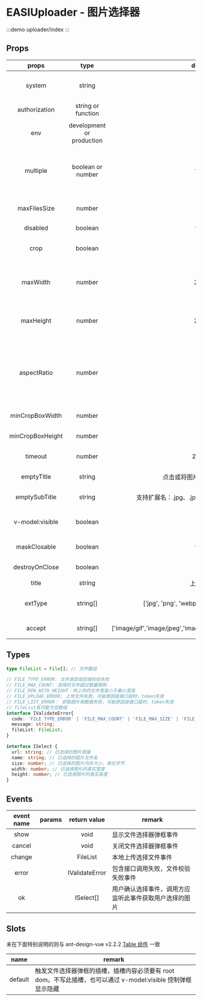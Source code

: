 # EASIUploader - 图片选择器

:::demo
uploader/index
:::

## Props

|      props       |           type            |                             default                              | required | remark                                                                                                                                                              |
| :--------------: | :-----------------------: | :--------------------------------------------------------------: | :------: | ------------------------------------------------------------------------------------------------------------------------------------------------------------------- |
|      system      |          string           |                                                                  |    是    | 系统在 IAM 内的标示，例如 IAM 系统标示为 iam，可咨询后端系统具体标示                                                                                                |
|  authorization   |    string or function     |                                                                  |    是    | IAM 下发的 token，格式为 Bearer **\*\***                                                                                                                            |
|       env        | development or production |                                                                  |    是    | 默认取 window.\$EASI_BUILD_ENV 的值                                                                                                                                 |
|     multiple     |     boolean or number     |                              false                               |    否    | 可以上传/选择的图片数量，为 true 时，不限制数量，为 false 或 1 时只能上传/选择一张图片，为 0 时不可上传/选择图片                                                    |
|   maxFilesSize   |          number           |                                5                                 |    否    | 单张图片上传内存大小限制，单位 M，默认不超过 5M                                                                                                                     |
|     disabled     |          boolean          |                              false                               |    否    | 禁用图片选择器                                                                                                                                                      |
|       crop       |          boolean          |                               true                               |    否    | 图片是否可裁剪，默认可裁剪，gif 图片不能使用裁剪功能                                                                                                                |
|     maxWidth     |          number           |                               2000                               |    否    | 图片最大宽度，如果选择的图片超过此值，会按比例压缩宽度到此值，gif 不受此约束，默认最大 2000px                                                                       |
|    maxHeight     |          number           |                               2000                               |    否    | 图片最大高度，如果选择的图片超过此值，会按比例压缩高度到此值，gif 不受此约束，默认最大 2000px                                                                       |
|   aspectRatio    |          number           |                                0                                 |    否    | 裁剪图片的宽高比，如果不限制宽高比则不传入此值，或传入 0，如果想要正方形图片可传入 1，传入的值应是宽度除以高度的结果，例如想要宽高比 3：2 的尺寸，则传入 3/2 的结果 |
| minCropBoxWidth  |          number           |                                0                                 |    否    | 可裁剪到的最小宽度，传 0 不限制                                                                                                                                     |
| minCropBoxHeight |          number           |                                0                                 |    否    | 可裁剪到的最小高度，传 0 不限制                                                                                                                                     |
|     timeout      |          number           |                              20000                               |    否    | 上传超时时间，默认 20 秒，单位毫秒                                                                                                                                  |
|    emptyTitle    |          string           |                    点击或将图片拖拽到这里上传                    |    否    | 本地上传无图片的时候空状态的标题                                                                                                                                    |
|  emptySubTitle   |          string           |          支持扩展名：.jpg、.jpeg、.png、.webp、.gif 等           |    否    | 本地上传无图片的时候空状态的二级标题                                                                                                                                |
| v-model:visible  |          boolean          |                                                                  |    否    | 如果写入了 slot#default 插槽，则由插槽内的 dom 自动触发显示                                                                                                         |
|   maskClosable   |          boolean          |                              false                               |    否    | 点击蒙层是否可以关闭文件选择器，默认不可以                                                                                                                          |
|  destroyOnClose  |          boolean          |                               true                               |    否    | 关闭文件选择器是否清除内部状态，默认要清除                                                                                                                          |
|      title       |          string           |                             上传图片                             |    否    | 文件选择器弹框的标题                                                                                                                                                |
|     extType      |         string[]          |       ['jpg', 'png', 'webp', 'jpeg', 'gif', 'tif', 'tiff']       |    否    | 允许上传的文件后缀，主要是为了防止拖动上传时可以跳过 accept 校验                                                                                                    |
|      accept      |         string[]          | ['image/gif','image/jpeg','image/png','image/tiff','image/webp'] |    否    | input 输入框的 accept 参数,限制文件类型                                                                                                                             |

## Types

```Typescript
type FileList = File[]; // 文件数组

// FILE_TYPE_ERROR: 文件类型或后缀校验失败
// FILE_MAX_COUNT: 选择的文件超过数量限制
// FILE_MIN_WITH_HEIGHT：待上传的文件宽高小于最小宽高
// FILE_UPLOAD_ERROR: 上传文件失败，可能原因是接口超时，token失效
// FILE_LIST_ERROR： 获取图片库数据失败，可能原因是接口超时，token失效
// fileList有可能为空数组
interface IValidateError{
  code: 'FILE_TYPE_ERROR' | 'FILE_MAX_COUNT' | 'FILE_MAX_SIZE' | 'FILE_MIN_WITH_HEIGHT' | 'FILE_UPLOAD_ERROR' | 'FILE_LIST_ERROR';
  message: string;
  fileList: FileList;
}

interface ISelect {
  url: string; // 已选择的图片链接
  name: string; // 已选择的图片文件名
  size: number; // 已选择的图片内存大小，单位字节
  width: number; // 已选择图片的真实宽度
  height: number; // 已选择图片的真实高度
}
```

## Events

| event name | params |  return value  | remark                                                 |
| :--------: | :----: | :------------: | ------------------------------------------------------ |
|    show    |        |      void      | 显示文件选择器弹框事件 <img width=500/>                |
|   cancel   |        |      void      | 关闭文件选择器弹框事件                                 |
|   change   |        |    FileList    | 本地上传选择文件事件                                   |
|   error    |        | IValidateError | 包含接口调用失败，文件校验失败事件                     |
|     ok     |        |   ISelect[]    | 用户确认选择事件，调用方应监听此事件获取用户选择的图片 |  |

## Slots

未在下面特别说明的则与 ant-design-vue v2.2.2 [Table 组件](https://2x.antdv.com/components/table-cn) 一致

|  name   | remark                                                                                                       |
| :-----: | ------------------------------------------------------------------------------------------------------------ |
| default | 触发文件选择器弹框的插槽，插槽内容必须要有 root dom。不写此插槽，也可以通过 v-model:visible 控制弹框显示隐藏 |
